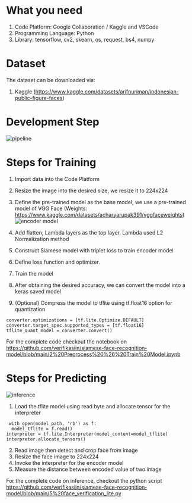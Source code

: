 # What you need
1. Code Platform: Google Collaboration / Kaggle and VSCode
2. Programming Language: Python
3. Library: tensorflow, cv2, skearn, os, request, bs4, numpy

# Dataset
The dataset can be downloaded via:
1. Kaggle (https://www.kaggle.com/datasets/arifnuriman/indonesian-public-figure-faces)

# Development Step
![pipeline](https://github.com/verifikasiin/siamese-face-recognition-model/assets/65358140/d7a74c70-76bc-4424-8648-11aae2298d29)

# Steps for Training
1. Import data into the Code Platform
2. Resize the image into the desired size, we resize it to 224x224
3. Define the pre-trained model as the base model, we use a pre-trained model of VGG Face (Weights: https://www.kaggle.com/datasets/acharyarupak391/vggfaceweights)
![encoder model](https://github.com/verifikasiin/siamese-face-recognition-model/assets/65358140/7282f365-703d-4b51-bb18-c8a2a9fbf6bd)
  
4. Add flatten, Lambda layers as the top layer, Lambda used L2 Normalization method
5. Construct Siamese model with triplet loss to train encoder model
6. Define loss function and optimizer.
7. Train the model
8. After obtaining the desired accuracy, we can convert the model into a keras saved model
9. (Optional) Compress the model to tflite using tf.float16 option for quantization
```
converter.optimizations = [tf.lite.Optimize.DEFAULT]
converter.target_spec.supported_types = [tf.float16]
tflite_quant_model = converter.convert()
```
For the complete code checkout the notebook on https://github.com/verifikasiin/siamese-face-recognition-model/blob/main/2%20Preprocess%20%26%20Train%20Model.ipynb

# Steps for Predicting
![inference](https://github.com/verifikasiin/siamese-face-recognition-model/assets/65358140/b6c14b5e-f4d4-4e1f-ade0-5d3658f04abf)

1. Load the tflite model using read byte and allocate tensor for the interpreter
  ```
   with open(model_path, 'rb') as f:
    model_tflite = f.read()
  interpreter = tf.lite.Interpreter(model_content=model_tflite)
  interpreter.allocate_tensors()
   ```
2. Read image then detect and crop face from image
3. Resize the face image to 224x224
4. Invoke the interpreter for the encoder model
5. Measure the distance between encoded value of two image

For the complete code on inference, checkout the python script https://github.com/verifikasiin/siamese-face-recognition-model/blob/main/5%20face_verification_lite.py 
